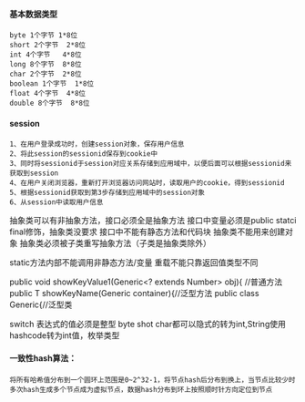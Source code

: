 #### 基本数据类型
	byte 1个字节 1*8位
	short 2个字节  2*8位
	int 4个字节   4*8位
	long 8个字节  8*8位
	char 2个字节  2*8位
	boolean 1个字节  1*8位
	float 4个字节  4*8位
    double 8个字节  8*8位
#### session

	1、在用户登录成功时，创建session对象，保存用户信息
	2、将此session的sessionid保存到cookie中
	3、同时将sessionid于session对应关系存储到应用域中，以便后面可以根据sessionid来获取到session
	4、在用户关闭浏览器，重新打开浏览器访问网站时，读取用户的cookie，得到sessionid
	5、根据sessionid获取到第3步存储到应用域中的session对象
	6、从session中读取用户信息

抽象类可以有非抽象方法，接口必须全是抽象方法
接口中变量必须是public statci final修饰，抽象类没要求
接口中不能有静态方法和代码块
抽象类不能用来创建对象
抽象类必须被子类重写抽象方法（子类是抽象类除外）

static方法内部不能调用非静态方法/变量
重载不能只靠返回值类型不同

public void showKeyValue1(Generic<? extends Number> obj){  //普通方法
public <T extends Number> T showKeyName(Generic<T> container){//泛型方法
public class Generic<T extends Number>{//泛型类

switch 表达式的值必须是整型 byte shot char都可以隐式的转为int,String使用hashcode转为int值，枚举类型


#### 一致性hash算法：
	将所有哈希值分布到一个圆环上范围是0~2^32-1，将节点hash后分布到换上，当节点比较少时多次hash生成多个节点成为虚拟节点，数据hash分布到环上按照顺时针方向定位到节点
